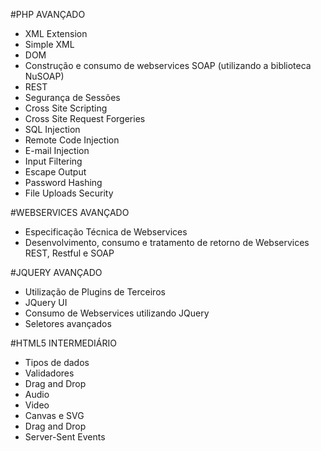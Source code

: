 #PHP AVANÇADO

- XML Extension
- Simple XML
- DOM
- Construção e consumo de webservices SOAP (utilizando a biblioteca NuSOAP)
- REST
- Segurança de Sessões
- Cross Site Scripting
- Cross Site Request Forgeries
- SQL Injection
- Remote Code Injection
- E-mail Injection
- Input Filtering
- Escape Output
- Password Hashing
- File Uploads Security

 

#WEBSERVICES AVANÇADO

- Especificação Técnica de Webservices
- Desenvolvimento, consumo e tratamento de retorno de Webservices REST, Restful e SOAP
 

#JQUERY AVANÇADO

- Utilização de Plugins de Terceiros
- JQuery UI
- Consumo de Webservices utilizando JQuery
- Seletores avançados

 

#HTML5 INTERMEDIÁRIO

- Tipos de dados
- Validadores
- Drag and Drop
- Audio
- Video
- Canvas e SVG
- Drag and Drop
- Server-Sent Events
